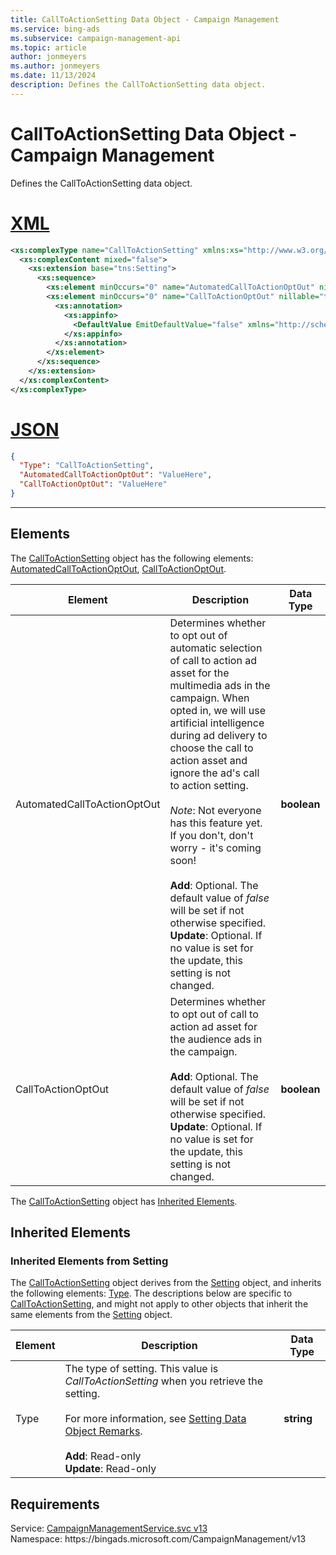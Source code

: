 ```yaml
---
title: CallToActionSetting Data Object - Campaign Management
ms.service: bing-ads
ms.subservice: campaign-management-api
ms.topic: article
author: jonmeyers
ms.author: jonmeyers
ms.date: 11/13/2024
description: Defines the CallToActionSetting data object.
---
```

# CallToActionSetting Data Object - Campaign Management
Defines the CallToActionSetting data object.

# [XML](#tab/xml)

```xml
<xs:complexType name="CallToActionSetting" xmlns:xs="http://www.w3.org/2001/XMLSchema">
  <xs:complexContent mixed="false">
    <xs:extension base="tns:Setting">
      <xs:sequence>
        <xs:element minOccurs="0" name="AutomatedCallToActionOptOut" nillable="true" type="xs:boolean" />
        <xs:element minOccurs="0" name="CallToActionOptOut" nillable="true" type="xs:boolean">
          <xs:annotation>
            <xs:appinfo>
              <DefaultValue EmitDefaultValue="false" xmlns="http://schemas.microsoft.com/2003/10/Serialization/" />
            </xs:appinfo>
          </xs:annotation>
        </xs:element>
      </xs:sequence>
    </xs:extension>
  </xs:complexContent>
</xs:complexType>
```

# [JSON](#tab/json)

```json
{
  "Type": "CallToActionSetting",
  "AutomatedCallToActionOptOut": "ValueHere",
  "CallToActionOptOut": "ValueHere"
}
```

-----

## <a name="elements"></a>Elements

The [CallToActionSetting](calltoactionsetting.md) object has the following elements: [AutomatedCallToActionOptOut](#automatedcalltoactionoptout), [CallToActionOptOut](#calltoactionoptout).

|Element|Description|Data Type|
|-----------|---------------|-------------|
|<a name="automatedcalltoactionoptout"></a>AutomatedCallToActionOptOut|Determines whether to opt out of automatic selection of call to action ad asset for the multimedia ads in the campaign. When opted in, we will use artificial intelligence during ad delivery to choose the call to action asset and ignore the ad's call to action setting.<br/><br/>*Note*: Not everyone has this feature yet. If you don't, don't worry - it's coming soon!<br/><br/>**Add**: Optional. The default value of *false* will be set if not otherwise specified.<br/>**Update**: Optional. If no value is set for the update, this setting is not changed.|**boolean**|
|<a name="calltoactionoptout"></a>CallToActionOptOut|Determines whether to opt out of call to action ad asset for the audience ads in the campaign.<br/><br/>**Add**: Optional. The default value of *false* will be set if not otherwise specified.<br/>**Update**: Optional. If no value is set for the update, this setting is not changed.|**boolean**|

The [CallToActionSetting](calltoactionsetting.md) object has [Inherited Elements](#inheritedelements).

## <a name="inheritedelements"></a>Inherited Elements

### <a name="inheritedelementssetting"></a>Inherited Elements from Setting
The [CallToActionSetting](calltoactionsetting.md) object derives from the [Setting](setting.md) object, and inherits the following elements: [Type](#type). The descriptions below are specific to [CallToActionSetting](calltoactionsetting.md), and might not apply to other objects that inherit the same elements from the [Setting](setting.md) object.  

|Element|Description|Data Type|
|-----------|---------------|-------------|
|<a name="type"></a>Type|The type of setting. This value is *CallToActionSetting* when you retrieve the setting.<br/><br/>For more information, see [Setting Data Object Remarks](./setting.md#remarks).<br/><br/>**Add**: Read-only<br/>**Update**: Read-only|**string**|

## Requirements
Service: [CampaignManagementService.svc v13](https://campaign.api.bingads.microsoft.com/Api/Advertiser/CampaignManagement/v13/CampaignManagementService.svc)  
Namespace: https\://bingads.microsoft.com/CampaignManagement/v13  


